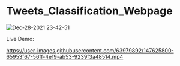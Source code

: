 # Tweets_Classification_Webpage


![Dec-28-2021 23-42-51](https://user-images.githubusercontent.com/63979892/147628053-83d73e76-6045-4a21-a51f-7eb7ac603a5f.gif)


























Live Demo:

https://user-images.githubusercontent.com/63979892/147625800-65953f67-56ff-4e19-ab53-9239f3a48514.mp4

